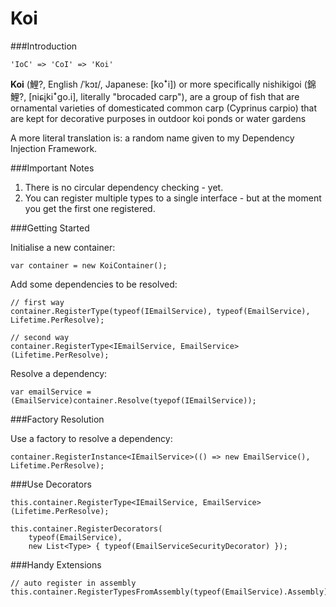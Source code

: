 # Koi

###Introduction

```
'IoC' => 'CoI' => 'Koi'
```

**Koi** (鯉?, English /ˈkɔɪ/, Japanese: [koꜜi]) or more specifically nishikigoi (錦鯉?, [niɕi̥kiꜜɡo.i], literally "brocaded carp"), are a group of fish that are ornamental varieties of domesticated common carp (Cyprinus carpio) that are kept for decorative purposes in outdoor koi ponds or water gardens

A more literal translation is: a random name given to my Dependency Injection Framework.

###Important Notes

1. There is no circular dependency checking - yet.
2. You can register multiple types to a single interface - but at the moment you get the first one registered.

###Getting Started

Initialise a new container:

```
var container = new KoiContainer();
```

Add some dependencies to be resolved:

```
// first way
container.RegisterType(typeof(IEmailService), typeof(EmailService), Lifetime.PerResolve);

// second way
container.RegisterType<IEmailService, EmailService>(Lifetime.PerResolve);
```

Resolve a dependency:

```
var emailService = (EmailService)container.Resolve(tyepof(IEmailService));
```

###Factory Resolution

Use a factory to resolve a dependency:

```
container.RegisterInstance<IEmailService>(() => new EmailService(), Lifetime.PerResolve);
```

###Use Decorators

```
this.container.RegisterType<IEmailService, EmailService>(Lifetime.PerResolve);

this.container.RegisterDecorators(
    typeof(EmailService),
    new List<Type> { typeof(EmailServiceSecurityDecorator) });
```

###Handy Extensions

```
// auto register in assembly
this.container.RegisterTypesFromAssembly(typeof(EmailService).Assembly);
```

